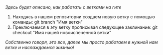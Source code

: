 *Здесь будет описано, как работать с ветками на гите*

1. Находясь в нашем репозитории создаем новую ветку с помощью команды: git branch "Имя ветки"
2. Преключаемся в эту ветку прописывая следующее заклинание: git checkout "Имя нашей новоиспеченной ветки"

_Собственно говоря, это все, далее мы просто работаем в нужной нам ветке и наслаждаемся жизнью!_